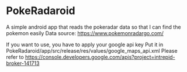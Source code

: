 # PokeRadaroid

A simple android app that reads the pokeradar data so that I can find the pokemon easily
Data source: https://www.pokemonradargo.com/

If you want to use, you have to apply your google api key
Put it in PokeRadaroid/app/src/release/res/values/google_maps_api.xml
Please refer to https://console.developers.google.com/apis?project=intrepid-broker-141713